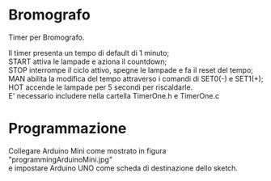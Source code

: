 # Bromografo

Timer per Bromografo. 

Il timer presenta un tempo di default di 1 minuto; <br />
START attiva le lampade e aziona il countdown;<br />
STOP interrompe il ciclo attivo, spegne le lampade e fa il reset del tempo;<br />
MAN abilita la modifica del tempo attraverso i comandi di SET0(-) e SET1(+);<br />
HOT accende le lampade per 5 secondi per riscaldarle.<br />
E' necessario includere nella cartella TimerOne.h e TimerOne.c


# Programmazione
Collegare Arduino Mini come mostrato in figura "programmingArduinoMini.jpg"<br />
e impostare Arduino UNO come scheda di destinazione dello sketch.
